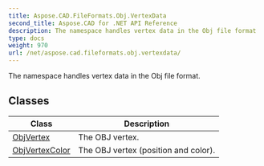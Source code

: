```yaml
---
title: Aspose.CAD.FileFormats.Obj.VertexData
second_title: Aspose.CAD for .NET API Reference
description: The namespace handles vertex data in the Obj file format
type: docs
weight: 970
url: /net/aspose.cad.fileformats.obj.vertexdata/
---
```

The namespace handles vertex data in the Obj file format.

## Classes

| Class | Description |
| --- | --- |
| [ObjVertex](./objvertex/) | The OBJ vertex. |
| [ObjVertexColor](./objvertexcolor/) | The OBJ vertex (position and color). |


